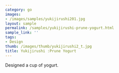 ```yaml
---
category: go
images:
- /images/samples/yukijirushi201.jpg
layout: sample
permalink: /samples/yukijirushi-prune-yogurt.html
sample_link: ''
tags:
- Design
thumb: /images/thumb/yukijirushi2_t.jpg
title: Yukijirushi :Prune Yogurt
---
```

Designed a cup of yogurt.